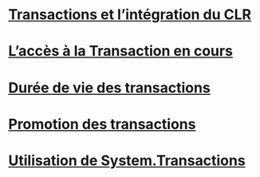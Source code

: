 # [Transactions et l’intégration du CLR](clr-integration-and-transactions.md)
# [L’accès à la Transaction en cours](accessing-the-current-transaction.md)
# [Durée de vie des transactions](transaction-lifetimes.md)
# [Promotion des transactions](transaction-promotion.md)
# [Utilisation de System.Transactions](using-system-transactions.md)
